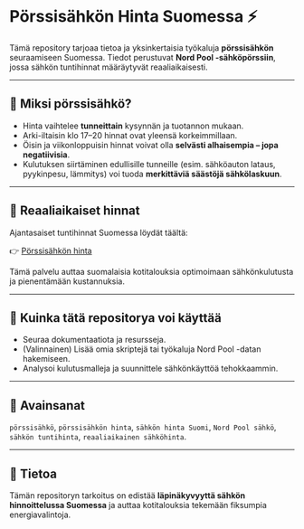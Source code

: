 # Pörssisähkön Hinta Suomessa ⚡

Tämä repository tarjoaa tietoa ja yksinkertaisia työkaluja **pörssisähkön** seuraamiseen Suomessa. Tiedot perustuvat **Nord Pool -sähköpörssiin**, jossa sähkön tuntihinnat määräytyvät reaaliaikaisesti.  

---

## 🔹 Miksi pörssisähkö?
- Hinta vaihtelee **tunneittain** kysynnän ja tuotannon mukaan.  
- Arki-iltaisin klo 17–20 hinnat ovat yleensä korkeimmillaan.  
- Öisin ja viikonloppuisin hinnat voivat olla **selvästi alhaisempia – jopa negatiivisia**.  
- Kulutuksen siirtäminen edullisille tunneille (esim. sähköauton lataus, pyykinpesu, lämmitys) voi tuoda **merkittäviä säästöjä sähkölaskuun**.  

---

## 🔹 Reaaliaikaiset hinnat
Ajantasaiset tuntihinnat Suomessa löydät täältä:  

👉 [Pörssisähkön hinta](https://xn--fiprssishknhinta-2nb23aia.fi/)  

Tämä palvelu auttaa suomalaisia kotitalouksia optimoimaan sähkönkulutusta ja pienentämään kustannuksia.  

---

## 🔹 Kuinka tätä repositorya voi käyttää
- Seuraa dokumentaatiota ja resursseja.  
- (Valinnainen) Lisää omia skriptejä tai työkaluja Nord Pool -datan hakemiseen.  
- Analysoi kulutusmalleja ja suunnittele sähkönkäyttöä tehokkaammin.  

---

## 🔹 Avainsanat
`pörssisähkö`, `pörssisähkön hinta`, `sähkön hinta Suomi`, `Nord Pool sähkö`, `sähkön tuntihinta`, `reaaliaikainen sähköhinta`.  

---

## 📌 Tietoa
Tämän repositoryn tarkoitus on edistää **läpinäkyvyyttä sähkön hinnoittelussa Suomessa** ja auttaa kotitalouksia tekemään fiksumpia energiavalintoja.  
